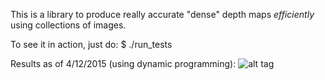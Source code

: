 This is a library to produce really accurate "dense" depth maps *efficiently*
using collections of images.

To see it in action, just do:
$ ./run_tests

Results as of 4/12/2015 (using dynamic programming):
![alt tag](http://i.imgur.com/5etbude.jpg)

